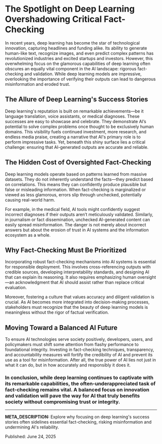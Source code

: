 # The Spotlight on Deep Learning Overshadowing Critical Fact-Checking

In recent years, deep learning has become the star of technological innovation, capturing headlines and funding alike. Its ability to generate human-like text, recognize images, and even predict complex patterns has revolutionized industries and excited startups and investors. However, this overwhelming focus on the glamorous capabilities of deep learning often obscures an equally vital component in the AI landscape: rigorous fact-checking and validation. While deep learning models are impressive, overlooking the importance of verifying their outputs can lead to dangerous misinformation and eroded trust.

## The Allure of Deep Learning's Success Stories

Deep learning's reputation is built on remarkable achievements—be it language translation, voice assistants, or medical diagnoses. These successes are easy to showcase and celebrate. They demonstrate AI’s potential to solve complex problems once thought to be exclusively human domains. This visibility fuels continued investment, more research, and endless media praise, creating a narrative that AI's primary role is to perform impressive tasks. Yet, beneath this shiny surface lies a critical challenge: ensuring that AI-generated outputs are accurate and reliable.

## The Hidden Cost of Oversighted Fact-Checking

Deep learning models operate based on patterns learned from massive datasets. They do not inherently understand the facts—they predict based on correlations. This means they can confidently produce plausible but false or misleading information. When fact-checking is marginalized or viewed as less glamorous, errors slip through unchecked, potentially causing real-world harm.

For example, in the medical field, AI tools might confidently suggest incorrect diagnoses if their outputs aren’t meticulously validated. Similarly, in journalism or fact dissemination, unchecked AI-generated content can easily spread misinformation. The danger is not merely about incorrect answers but about the erosion of trust in AI systems and the information ecosystem as a whole.

## Why Fact-Checking Must Be Prioritized

Incorporating robust fact-checking mechanisms into AI systems is essential for responsible deployment. This involves cross-referencing outputs with credible sources, developing interpretability standards, and designing AI that can explain its reasoning. It also requires emphasizing human oversight—an acknowledgment that AI should assist rather than replace critical evaluation.

Moreover, fostering a culture that values accuracy and diligent validation is crucial. As AI becomes more integrated into decision-making processes, stakeholders must recognize that the beauty of deep learning models is meaningless without the rigor of factual verification.

## Moving Toward a Balanced AI Future

To ensure AI technologies serve society positively, developers, users, and policymakers must shift some attention from flashy performance to foundational integrity. Investing in fact-checking techniques, transparency, and accountability measures will fortify the credibility of AI and prevent its use as a tool for misinformation. After all, the true power of AI lies not just in what it can do, but in how accurately and responsibly it does it.

### In conclusion, while deep learning continues to captivate with its remarkable capabilities, the often-underappreciated task of fact-checking remains vital. A balanced focus on innovation and validation will pave the way for AI that truly benefits society without compromising trust or integrity.

---

**META_DESCRIPTION:** Explore why focusing on deep learning's success stories often sidelines essential fact-checking, risking misinformation and undermining AI's reliability.

Published: June 24, 2025
